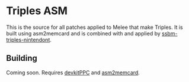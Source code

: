 # Triples ASM

This is the source for all patches applied to Melee that make Triples.  It is built using asm2memcard and is combined with and applied by [ssbm-triples-nintendont](https://github.com/digicannon/ssbm-triples-nintendont).

## Building

Coming soon.  Requires [devkitPPC](https://wiibrew.org/wiki/DevkitPPC) and [asm2memcard](https://github.com/digicannon/asm2memcard).